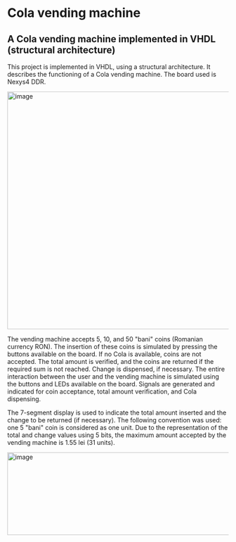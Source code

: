 # Cola vending machine
## A Cola vending machine implemented in VHDL (structural architecture)

This project is implemented in VHDL, using a structural architecture. It describes the functioning of a Cola vending machine. The board used is Nexys4 DDR.

<img width="648" height="540" alt="image" src="https://github.com/user-attachments/assets/141f96ac-e527-4506-bf91-4c218d62fcbe" />


The vending machine accepts 5, 10, and 50 "bani" coins (Romanian currency RON). The insertion of these coins is simulated by pressing the buttons available on the board. If no Cola is available, coins are not accepted. The total amount is verified, and the coins are returned if the required sum is not reached. Change is dispensed, if necessary. The entire interaction between the user and the vending machine is simulated using the buttons and LEDs available on the board. Signals are generated and indicated for coin acceptance, total amount verification, and Cola dispensing.

The 7-segment display is used to indicate the total amount inserted and the change to be returned (if necessary). The following convention was used: one 5 "bani" coin is considered as one unit. Due to the representation of the total and change values using 5 bits, the maximum amount accepted by the vending machine is 1.55 lei (31 units).

<img width="519" height="188" alt="image" src="https://github.com/user-attachments/assets/0d13e492-b622-430e-8aac-caacb1188829" />




